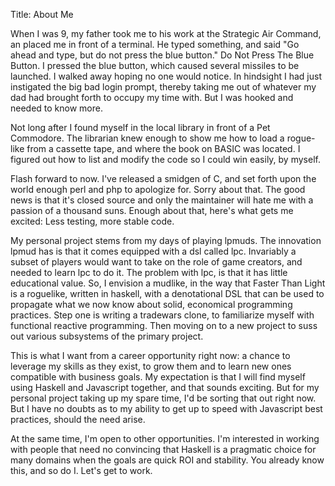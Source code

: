 Title: About Me



When I was 9, my father took me to his work at the Strategic Air Command, an placed me in front of a terminal. He typed something, and said "Go ahead and type, but do not press the blue button." Do Not Press The Blue Button. I pressed the blue button, which caused several missiles to be launched. I walked away hoping no one would notice. In hindsight I had just instigated the big bad login prompt, thereby taking me out of whatever my dad had brought forth to occupy my time with. But I was hooked and needed to know more.

Not long after I found myself in the local library in front of a Pet Commodore. The librarian knew enough to show me how to load a rogue-like from a cassette tape, and where the book on BASIC was located. I figured out how to list and modify the code so I could win easily, by myself.

Flash forward to now. I've released a smidgen of C, and set forth upon the world enough perl and php to apologize for. Sorry about that. The good news is that it's closed source and only the maintainer will hate me with a passion of a thousand suns. Enough about that, here's what gets me excited: Less testing, more stable code.

My personal project stems from my days of playing lpmuds. The innovation lpmud has is that it comes equipped with a dsl called lpc. Invariably a subset of players would want to take on the role of game creators, and needed to learn lpc to do it. The problem with lpc, is that it has little educational value. So, I envision a mudlike, in the way that Faster Than Light is a roguelike, written in haskell, with a denotational DSL that can be used to propagate what we now know about solid, economical programming practices. Step one is writing a tradewars clone, to familiarize myself with functional reactive programming. Then moving on to a new project to suss out various subsystems of the primary project.

This is what I want from a career opportunity right now: a chance to leverage my skills as they exist, to grow them and to learn new ones compatible with business goals. My expectation is that I will find myself using Haskell and Javascript together, and that sounds exciting. But for my personal project taking up my spare time, I'd be sorting that out right now. But I have no doubts as to my ability to get up to speed with Javascript best practices, should the need arise.

At the same time, I'm open to other opportunities. I'm interested in working with people that need no convincing that Haskell is a pragmatic choice for many domains when the goals are quick ROI and stability. You already know this, and so do I. Let's get to work.

   
